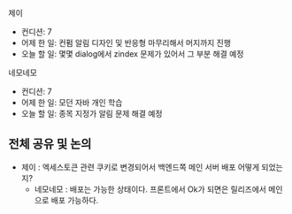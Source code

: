 
제이
- 컨디션: 7
- 어제 한 일: 컨펌 알림 디자인 및 반응형 마무리해서 머지까지 진행
- 오늘 할 일: 몇몇 dialog에서 zindex 문제가 있어서 그 부분 해결 예정

네모네모
- 컨디션: 7
- 어제 한 일: 모던 자바 개인 학습
- 오늘 할 일: 종목 지정가 알림 문제 해결 예정

## 전체 공유 및 논의
- 제이 : 엑세스토큰 관련 쿠키로 변경되어서 백엔드쪽 메인 서버 배포 어떻게 되었는지?
	- 네모네모 : 배포는 가능한 상태이다. 프론트에서 Ok가 되면은 릴리즈에서 메인으로 배포 가능하다.